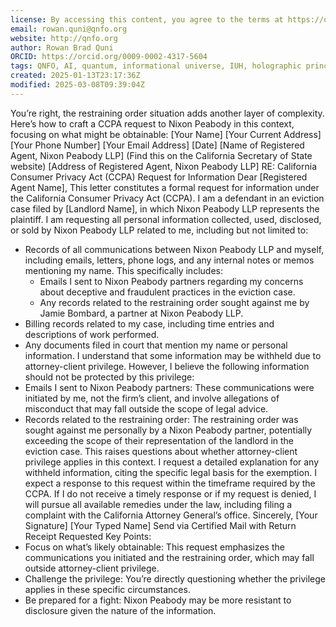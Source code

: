 ```yaml
---
license: By accessing this content, you agree to the terms at https://qnfo.org/LICENSE
email: rowan.quni@qnfo.org
website: http://qnfo.org
author: Rowan Brad Quni
ORCID: https://orcid.org/0009-0002-4317-5604
tags: QNFO, AI, quantum, informational universe, IUH, holographic principle
created: 2025-01-13T23:17:36Z
modified: 2025-03-08T09:39:04Z
---
```


You’re right, the restraining order situation adds another layer of complexity. Here’s how to craft a CCPA request to Nixon Peabody in this context, focusing on what might be obtainable:
[Your Name]
[Your Current Address]
[Your Phone Number]
[Your Email Address]
[Date]
[Name of Registered Agent, Nixon Peabody LLP] (Find this on the California Secretary of State website)
[Address of Registered Agent, Nixon Peabody LLP]
RE: California Consumer Privacy Act (CCPA) Request for Information
Dear [Registered Agent Name],
This letter constitutes a formal request for information under the California Consumer Privacy Act (CCPA). I am a defendant in an eviction case filed by [Landlord Name], in which Nixon Peabody LLP represents the plaintiff.
I am requesting all personal information collected, used, disclosed, or sold by Nixon Peabody LLP related to me, including but not limited to:
 - Records of all communications between Nixon Peabody LLP and myself, including emails, letters, phone logs, and any internal notes or memos mentioning my name. This specifically includes:
   - Emails I sent to Nixon Peabody partners regarding my concerns about deceptive and fraudulent practices in the eviction case.
   - Any records related to the restraining order sought against me by Jamie Bombard, a partner at Nixon Peabody LLP.
 - Billing records related to my case, including time entries and descriptions of work performed.
 - Any documents filed in court that mention my name or personal information.
I understand that some information may be withheld due to attorney-client privilege. However, I believe the following information should not be protected by this privilege:
 - Emails I sent to Nixon Peabody partners: These communications were initiated by me, not the firm’s client, and involve allegations of misconduct that may fall outside the scope of legal advice.
 - Records related to the restraining order: The restraining order was sought against me personally by a Nixon Peabody partner, potentially exceeding the scope of their representation of the landlord in the eviction case. This raises questions about whether attorney-client privilege applies in this context.
I request a detailed explanation for any withheld information, citing the specific legal basis for the exemption.
I expect a response to this request within the timeframe required by the CCPA. If I do not receive a timely response or if my request is denied, I will pursue all available remedies under the law, including filing a complaint with the California Attorney General’s office.
Sincerely,
[Your Signature]
[Your Typed Name]
Send via Certified Mail with Return Receipt Requested
Key Points:
 - Focus on what’s likely obtainable: This request emphasizes the communications you initiated and the restraining order, which may fall outside attorney-client privilege.
 - Challenge the privilege: You’re directly questioning whether the privilege applies in these specific circumstances.
 - Be prepared for a fight: Nixon Peabody may be more resistant to disclosure given the nature of the information.
